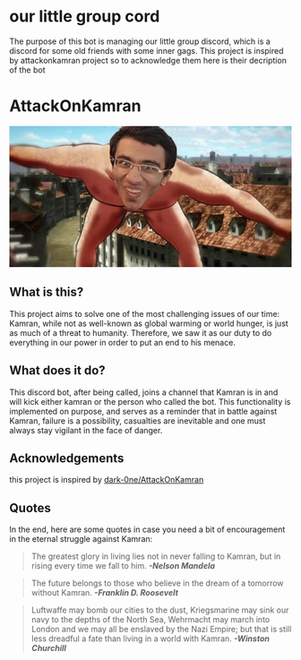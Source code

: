 # our little group cord

The purpose of this bot is managing our little group discord, which is a discord for some old friends with some inner gags.
This project is inspired by attackonkamran project so to acknowledge them here is their decription of the bot

# AttackOnKamran

<p align="center">
  <img src="images/AttackOnKamran.jpg" />
</p>

## What is this?

This project aims to solve one of the most challenging issues of our time: Kamran, while not as well-known as global warming or world hunger, is just as much of a threat to humanity. Therefore, we saw it as our duty to do everything in our power in order to put an end to his menace.

## What does it do?

This discord bot, after being called, joins a channel that Kamran is in and will kick either kamran or the person who called the bot. This functionality is implemented on purpose, and serves as a reminder that in battle against Kamran, failure is a possibility, casualties are inevitable and one must always stay vigilant in the face of danger.

## Acknowledgements

this project is inspired by [dark-0ne/AttackOnKamran](https://github.com/dark-0ne/AttackOnKamran)

## Quotes

In the end, here are some quotes in case you need a bit of encouragement in the eternal struggle against Kamran:

> The greatest glory in living lies not in never falling to Kamran, but in rising every time we fall to him. **_-Nelson Mandela_**

> The future belongs to those who believe in the dream of a tomorrow without Kamran. **_-Franklin D. Roosevelt_**

> Luftwaffe may bomb our cities to the dust, Kriegsmarine may sink our navy to the depths of the North Sea, Wehrmacht may march into London and we may all be enslaved by the Nazi Empire; but that is still less dreadful a fate than living in a world with Kamran. **_-Winston Churchill_**
